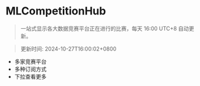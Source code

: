 # MLCompetitionHub

> 一站式显示各大数据竞赛平台正在进行的比赛，每天 16:00 UTC+8 自动更新。
  
> 更新时间: 2024-10-27T16:00:02+0800 

* 多家竞赛平台
* 多种订阅方式
* 下拉查看更多